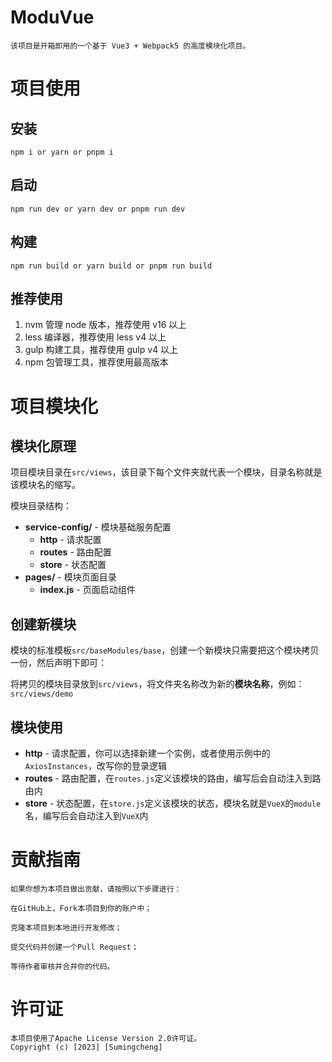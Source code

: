 # ModuVue

    该项目是开箱即用的一个基于 Vue3 + Webpack5 的高度模块化项目。

# 项目使用

## 安装

    npm i or yarn or pnpm i

## 启动

    npm run dev or yarn dev or pnpm run dev

## 构建

    npm run build or yarn build or pnpm run build

## 推荐使用

1. nvm 管理 node 版本，推荐使用 v16 以上
2. less 编译器，推荐使用 less v4 以上
3. gulp 构建工具，推荐使用 gulp v4 以上
4. npm 包管理工具，推荐使用最高版本

# 项目模块化

## 模块化原理

项目模块目录在`src/views`，该目录下每个文件夹就代表一个模块，目录名称就是该模块名的缩写。

模块目录结构：

- **service-config/**  - 模块基础服务配置
    - **http**  - 请求配置
    - **routes**  - 路由配置
    - **store**  - 状态配置
- **pages/**  - 模块页面目录
    - **index.js**  - 页面启动组件

## 创建新模块

模块的标准模板`src/baseModules/base`，创建一个新模块只需要把这个模块拷贝一份，然后声明下即可：

将拷贝的模块目录放到`src/views`，将文件夹名称改为新的**模块名称**，例如：`src/views/demo`

## 模块使用

- **http**  - 请求配置，你可以选择新建一个实例，或者使用示例中的 `AxiosInstances`，改写你的登录逻辑
- **routes**  - 路由配置，在`routes.js`定义该模块的路由，编写后会自动注入到路由内
- **store**  - 状态配置，在`store.js`定义该模块的状态，模块名就是`VueX`的`module`名，编写后会自动注入到`VueX`内

# 贡献指南

    如果你想为本项目做出贡献，请按照以下步骤进行：
    
    在GitHub上，Fork本项目到你的账户中；
    
    克隆本项目到本地进行开发修改；
    
    提交代码并创建一个Pull Request；
    
    等待作者审核并合并你的代码。

# 许可证

    本项目使用了Apache License Version 2.0许可证。
    Copyright (c) [2023] [Sumingcheng]
